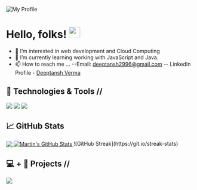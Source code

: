 ![My Profile](https://github.com/DeeptanshV/Images/blob/main/I%20am%20Deeptanh%20Verma.jpg)

# Hello, folks! <img src="https://raw.githubusercontent.com/MartinHeinz/MartinHeinz/master/wave.gif" width="30px">


- 👀 I’m interested in web development and Cloud Computing
- 🌱 I’m currently learning working with JavaScript and Java.
- 📫 How to reach me ... 
--Email: deeptansh2996@gmail.com
-- LinkedIn Profile - [Deeptansh Verma](https://www.linkedin.com/in/deeptansh-verma-48241a1b8/)

## 🔧 Technologies & Tools //

![](https://img.shields.io/badge/JS-JavaScript-informational?style=flat&logo=<LOGO_NAME>&logoColor=white&color=2bbc8a)
![](https://img.shields.io/badge/Code-Python-informational?style=flat&logo=python&logoColor=white&color=2bbc8a)
![](https://img.shields.io/badge/OS-Linux-informational?style=flat&logo=linux&logoColor=white&color=2bbc8a)




## &#x1f4c8; GitHub Stats
<a href="https://github.com/DeeptanshV/DeeptanshV">
  <img align="center" src="https://github-readme-stats.vercel.app/api/top-langs/?username=DeeptanshV&hide=java,html,tex&title_color=ffffff&text_color=c9cacc&icon_color=2bbc8a&bg_color=1d1f21&langs_count=3" />
</a> 
<a href="https://github.com/DeeptanshV/DeeptanshV">
  <img align="center" src="https://github-readme-stats.vercel.app/api?username=DeeptanshV&show_icons=true&line_height=27&count_private=true&title_color=ffffff&text_color=c9cacc&icon_color=2bbc8a&bg_color=1d1f21" alt="Martin's GitHub Stats" />
</a>
![GitHub Streak](https://git.io/streak-stats)

##  💻 + 🧠 Projects //
<a href="https://deeptanshv.github.io/Stopwatch-VanillaJavaScript/">
  <img align="center" src="https://github-readme-stats.vercel.app/api/pin/?username=DeeptanshV&repo=Stopwatch-VanillaJavaScript&title_color=ffffff&text_color=c9cacc&icon_color=2bbc8a&bg_color=1d1f21" />
</a>




<!---
DeeptanshV/DeeptanshV is a ✨ special ✨ repository because its `README.md` (this file) appears on your GitHub profile.
You can click the Preview link to take a look at your changes.
--->
